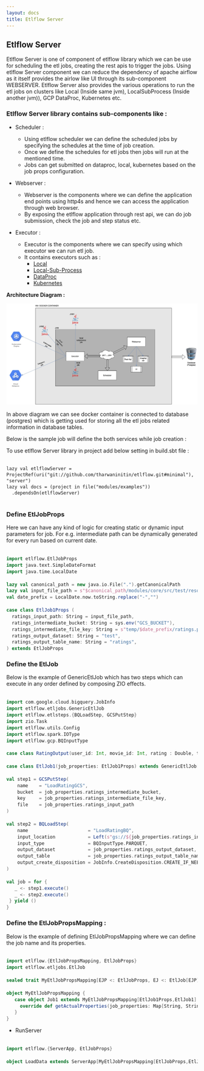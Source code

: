 ```yaml
---
layout: docs
title: Etlflow Server 
---
```


## Etlflow Server

Etlflow Server is one of component of etlflow library which we can be use for scheduling the etl jobs, creating the rest apis to trigger the jobs. Using etlflow Server component we can reduce the dependency of apache airflow as it itself provides the airlow like UI through its sub-component WEBSERVER.
Etlflow Server also provides the various operations to run the etl jobs on clusters like Local (Inside same jvm), LocalSubProcess (Inside another jvm)), GCP DataProc, Kubernetes etc.

### Etlflow Server library contains sub-components like :

* Scheduler : 
   - Using etlflow scheduler we can define the scheduled jobs by specifying the schedules at the time of job creation.
   - Once we define the schedules for etl jobs then jobs will run at the mentioned time.
   - Jobs can get submitted on dataproc, local, kubernetes based on the job props configuration.
   
* Webserver :
   - Webserver is the components where we can define the application end points using http4s and hence we can access the application through web browser.
   - By exposing the etlflow application through rest api, we can do job submission, check the job and step status etc.

* Executor :
   - Executor is the components where we can specify using which executor we can run etl job.
   - It contains executors such as : 
     * [Local](local.html)
     * [Local-Sub-Process](local_subprocess.html)
     * [DataProc](dataproc.html)
     * [Kubernetes](kubernates.html)
    

**Architecture Diagram :**

![Architecture Diagram](executors.jpg)


In above diagram we can see docker container is connected to database (postgres) which is getting used for storing all the etl jobs related information in database tables.

Below is the sample job will define the both services while job creation : 

To use etlflow Server library in project add below setting in build.sbt file : 

```

lazy val etlflowServer = ProjectRef(uri("git://github.com/tharwaninitin/etlflow.git#minimal"), "server")
lazy val docs = (project in file("modules/examples"))
  .dependsOn(etlflowServer)
         
```

### Define EtlJobProps
Here we can have any kind of logic for creating static or dynamic input parameters for job.
For e.g. intermediate path can be dynamically generated for every run based on current date.

```scala mdoc      
      
import etlflow.EtlJobProps
import java.text.SimpleDateFormat
import java.time.LocalDate
      
lazy val canonical_path = new java.io.File(".").getCanonicalPath
lazy val input_file_path = s"$canonical_path/modules/core/src/test/resources/input/movies/ratings_parquet/ratings.parquet"
val date_prefix = LocalDate.now.toString.replace("-","")
      
case class EtlJob1Props (
  ratings_input_path: String = input_file_path,
  ratings_intermediate_bucket: String = sys.env("GCS_BUCKET"),
  ratings_intermediate_file_key: String = s"temp/$date_prefix/ratings.parquet",
  ratings_output_dataset: String = "test",
  ratings_output_table_name: String = "ratings",
) extends EtlJobProps
```

### Define the EtlJob
Below is the example of GenericEtlJob which has two steps which can execute in any order defined by composing ZIO effects. 

```scala mdoc      
 
import com.google.cloud.bigquery.JobInfo
import etlflow.etljobs.GenericEtlJob
import etlflow.etlsteps.{BQLoadStep, GCSPutStep}
import zio.Task
import etlflow.utils.Config
import etlflow.spark.IOType
import etlflow.gcp.BQInputType
    
case class RatingOutput(user_id: Int, movie_id: Int, rating : Double, timestamp: Long, date: java.sql.Date)
    
case class EtlJob1(job_properties: EtlJob1Props) extends GenericEtlJob[EtlJob1Props] {
      
val step1 = GCSPutStep(
    name    = "LoadRatingGCS",
    bucket  = job_properties.ratings_intermediate_bucket,
    key     = job_properties.ratings_intermediate_file_key,
    file    = job_properties.ratings_input_path
)
          
val step2 = BQLoadStep(
    name                      = "LoadRatingBQ",
    input_location            = Left(s"gs://${job_properties.ratings_intermediate_bucket}/${job_properties.ratings_intermediate_file_key}"),
    input_type                = BQInputType.PARQUET,
    output_dataset            = job_properties.ratings_output_dataset,
    output_table              = job_properties.ratings_output_table_name,
    output_create_disposition = JobInfo.CreateDisposition.CREATE_IF_NEEDED
)
    
val job = for {
   _ <- step1.execute()
   _ <- step2.execute()
 } yield ()
}
```    

### Define the EtlJobPropsMapping : 

Below is the example of defining EtlJobPropsMapping where we can define the job name and its properties.

```scala mdoc

import etlflow.{EtlJobPropsMapping, EtlJobProps}
import etlflow.etljobs.EtlJob

sealed trait MyEtlJobPropsMapping[EJP <: EtlJobProps, EJ <: EtlJob[EJP]] extends EtlJobPropsMapping[EJP,EJ]

object MyEtlJobPropsMapping {
   case object Job1 extends MyEtlJobPropsMapping[EtlJob1Props,EtlJob1] {
     override def getActualProperties(job_properties: Map[String, String]): EtlJob1Props = EtlJob1Props()
   }
}
```

* RunServer

```scala mdoc
      
import etlflow.{ServerApp, EtlJobProps}
   
object LoadData extends ServerApp[MyEtlJobPropsMapping[EtlJobProps,EtlJob[EtlJobProps]]]
```

